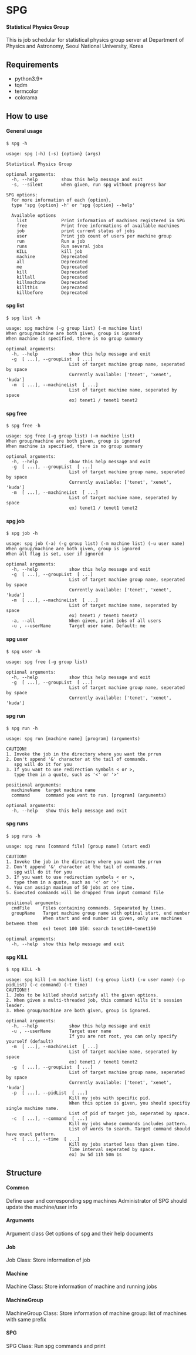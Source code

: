 # SPG
#### Statistical Physics Group
This is job schedular for statistical physics group server at Department of Physics and Astronomy, Seoul National University, Korea

## Requirements
- python3.9+
- tqdm
- termcolor
- colorama

## How to use
#### General usage
`$ spg -h`
```
usage: spg (-h) (-s) {option} (args)

Statistical Physics Group

optional arguments:
  -h, --help         show this help message and exit
  -s, --silent       when given, run spg without progress bar

SPG options:
  For more information of each {option},
  type 'spg {option} -h' or 'spg {option} --help'

  Available options
    list             Print information of machines registered in SPG
    free             Print free informations of available machines
    job              print current status of jobs
    user             Print job count of users per machine group
    run              Run a job
    runs             Run several jobs
    KILL             kill job
    machine          Deprecated
    all              Deprecated
    me               Deprecated
    kill             Deprecated
    killall          Deprecated
    killmachine      Deprecated
    killthis         Deprecated
    killbefore       Deprecated
```

#### spg list
`$ spg list -h`
```
usage: spg machine (-g group list) (-m machine list)
When group/machine are both given, group is ignored
When machine is specified, there is no group summary

optional arguments:
  -h, --help            show this help message and exit
  -g  [ ...], --groupList  [ ...]
                        List of target machine group name, seperated by space
                        Currently available: ['tenet', 'xenet', 'kuda']
  -m  [ ...], --machineList  [ ...]
                        List of target machine name, seperated by space
                        ex) tenet1 / tenet1 tenet2
```

#### spg free
`$ spg free -h`
```
usage: spg free (-g group list) (-m machine list)
When group/machine are both given, group is ignored
When machine is specified, there is no group summary

optional arguments:
  -h, --help            show this help message and exit
  -g  [ ...], --groupList  [ ...]
                        List of target machine group name, seperated by space
                        Currently available: ['tenet', 'xenet', 'kuda']
  -m  [ ...], --machineList  [ ...]
                        List of target machine name, seperated by space
                        ex) tenet1 / tenet1 tenet2
```
#### spg job
`$ spg job -h`
```
usage: spg job (-a) (-g group list) (-m machine list) (-u user name)
When group/machine are both given, group is ignored
When all flag is set, user if ignored

optional arguments:
  -h, --help            show this help message and exit
  -g  [ ...], --groupList  [ ...]
                        List of target machine group name, seperated by space
                        Currently available: ['tenet', 'xenet', 'kuda']
  -m  [ ...], --machineList  [ ...]
                        List of target machine name, seperated by space
                        ex) tenet1 / tenet1 tenet2
  -a, --all             When given, print jobs of all users
  -u , --userName       Target user name. Default: me
```

#### spg user
`$ spg user -h`
```
usage: spg free (-g group list)

optional arguments:
  -h, --help            show this help message and exit
  -g  [ ...], --groupList  [ ...]
                        List of target machine group name, seperated by space
                        Currently available: ['tenet', 'xenet', 'kuda']
```

#### spg run
`$ spg run -h`
```
usage: spg run [machine name] [program] (arguments)

CAUTION!
1. Invoke the job in the directory where you want the prrun
2. Don't append '&' character at the tail of commands.
   spg will do it for you
3. If you want to use redirection symbols < or >,
   type them in a quote, such as '<' or '>'

positional arguments:
  machineName  target machine name
  command      command you want to run. [program] (arguments)

optional arguments:
  -h, --help   show this help message and exit
```
#### spg runs
`$ spg runs -h`
```
usage: spg runs [command file] [group name] (start end)

CAUTION!
1. Invoke the job in the directory where you want the prrun
2. Don't append '&' character at the tail of commands.
   spg will do it for you
3. If you want to use redirection symbols < or >,
   type them in a quote, such as '<' or '>'
4. You can assign maximum of 50 jobs at one time.
5. Executed commands will be dropped from input command file

positional arguments:
  cmdFile     Files containing commands. Sepearated by lines.
  groupName   Target machine group name with optinal start, end number
              When start and end number is given, only use machines between them
              ex) tenet 100 150: search tenet100~tenet150

optional arguments:
  -h, --help  show this help message and exit
```
#### spg KILL
`$ spg KILL -h`
```
usage: spg kill (-m machine list) (-g group list) (-u user name) (-p pidList) (-c command) (-t time)
CAUTION!!
1. Jobs to be killed should satisfy all the given options.
2. When given a multi-threaded job, this command kills it's session leader.
3. When group/machine are both given, group is ignored.

optional arguments:
  -h, --help            show this help message and exit
  -u , --userName       Target user name
                        If you are not root, you can only specify yourself (default)
  -m  [ ...], --machineList  [ ...]
                        List of target machine name, seperated by space
                        ex) tenet1 / tenet1 tenet2
  -g  [ ...], --groupList  [ ...]
                        List of target machine group name, seperated by space
                        Currently available: ['tenet', 'xenet', 'kuda']
  -p  [ ...], --pidList  [ ...]
                        Kill my jobs with specific pid.
                        When this option is given, you should specifiy single machine name.
                        List of pid of target job, seperated by space.
  -c  [ ...], --command  [ ...]
                        Kill my jobs whose commands includes pattern.
                        List of words to search. Target command should have exact pattern.
  -t  [ ...], --time  [ ...]
                        Kill my jobs started less than given time.
                        Time interval seperated by space.
                        ex) 1w 5d 11h 50m 1s
```

## Structure
#### Common
Define user and corresponding spg machines
Administrator of SPG should update the machine/user info

#### Arguments
Argument class
Get options of spg and their help documents

#### Job
Job Class: Store information of job

#### Machine
Machine Class: Store information of machine and running jobs

#### MachineGroup
MachineGroup Class: Store information of machine group: list of machines with same prefix

#### SPG
SPG Class: Run spg commands and print


